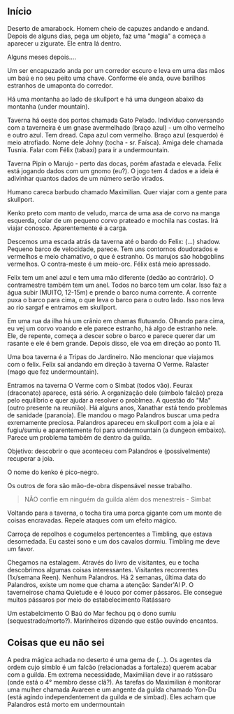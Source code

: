 ## Início

Deserto de amarabock. Homem cheio de capuzes andando e andand. Depois de alguns dias, pega um objeto, faz uma "magia" a começa a aparecer u zigurate. Ele entra lá dentro.

Alguns meses depois....

Um ser encapuzado anda por um corredor escuro e leva em uma das mãos um baú e no seu peito uma chave. Conforme ele anda, ouve barilhos estranhos de umaponta do corredor.

Há uma montanha ao lado de skullport e há uma dungeon abaixo da montanha (under mountain). 

Taverna há oeste dos portos chamada Gato Pelado. Indivíduo conversando com a taverneira é um gnase avermelhado (braço azul) - um olho vermelho e outro azul. Tem dread. Capa azul com vermelho. Braço azul (esquerdo) é meio atrofiado. Nome dele Johny (tocha - sr. Faísca). Amiga dele chamada Tusnia. Falar com Félix (tabaxi) para ir a undermountain. 

Taverna Pipin o Marujo - perto das docas, porém afastada e elevada.  Felix está jogando dados com um gnomo (eu?). O jogo tem 4 dados e a ideia é adivinhar quantos dados de um número serão virados. 

Humano careca barbudo chamado Maximilian. Quer viajar com a gente para skullport. 

Kenko preto com manto de veludo, marca de uma asa de corvo na manga esquerda, colar de um pequeno corvo prateado e mochila nas costas. Irá viajar conosco. Aparentemente é a carga. 

Descemos uma escada atrás da taverna até o bardo do Felix: (...) shadow. Pequeno barco de velocidade, parece. Tem uns contornos doudorados e vermelhos e meio chamativo, o que é estranho. Os marujos são hobgoblins vermelhos. O contra-meste é um meio-orc. Félix está meio apressado. 

Felix tem um anel azul e tem uma mão diferente (dedão ao contrário). O contramestre também tem um anel. Todos no barco tem um colar. Isso faz a água subir (MUITO, 12-15m) e prende o barco numa corrente. A corrente puxa o barco para cima, o que leva o barco para o outro lado. Isso nos leva ao rio sargaf e entramos em skullport. 

Em uma rua da ilha há um crânio em chamas flutuando. Olhando para cima, eu vej um corvo voando e ele parece estranho, há algo de estranho nele. Ele, de repente, começa a descer sobre o barco e parece querer dar um rasante e ele é bem grande. Depois disso, ele voa em direção ao ponto 11. 

Uma boa taverna é a Tripas do Jardineiro. Não mencionar que viajamos com o felix. Felix sai andando em direção à taverna O Verme. Ralaster (mago que fez undermountain). 

Entramos na taverna O Verme com o Simbat (todos vão). Feurax (draconato) aparece, está sério. A organização dele (símbolo falcão) preza pelo equilíbrio e quer ajudar a resolver o problmea. A questão do "Ma" (outro presente na reunião). Há alguns anos, Xanathar está tendo problemas de sanidade (paranoia). Ele mandou o mago Palandros buscar uma pedra exremamente preciosa. Palandros apareceu em skullport com a joia e ai fugiu/sumiu e aparentemente foi para undermountain (a dungeon embaixo). Parece um problema também de dentro da guilda. 

Objetivo: descobrir o que aconteceu com Palandros e (possivelmente) recuperar a joia. 

O nome do kenko é pico-negro. 

Os outros de fora são mão-de-obra dispensável nesse trabalho. 

> NÃO confie em ninguém da guilda além dos menestreis
\- Simbat 

Voltando para a taverna, o tocha tira uma porca gigante com um monte de coisas encravadas. Repele ataques com um efeito mágico. 

Carroça de repolhos e cogumelos pertencentes a Timbling, que estava desornedada. Eu castei sono e um dos cavalos dormiu. Timbling me deve um favor. 

Chegamos na estalagem. Através do livro de visitantes, eu e tocha descobrimos algumas coisas interessantes. Visitantes recorrentes (1x/semana Reen). Nenhum Palandros. Há 2 semanas, última data do Palandros, existe um nome que chama a atenção: Sander'Al P. O taverneirose chama Quietude e  é louco por comer pássaros. Ele consegue muitos pássaros por meio do estabelecimento Ratássaro

Um estabelcimento O Baú do Mar fechou pq o dono sumiu (sequestrado/morto?). Marinheiros dizendo que estão ouvindo encantos. 




## Coisas que eu não sei

A pedra mágica achada no deserto é uma gema de (...). Os agentes da ordem cujo símblo é um falcão (relacionadas a fortaleza) querem acabar com a guilda. Em extrema necessidade, Maximilian deve ir ao ratśssaro (onde está o 4° membro desse clã?). 
As tarefas do Maximilian é monitorar uma mulher chamada Avareen e um angente da guilda chamado Yon-Du (está agindo independentement da guilda e de simbad). 
Eles acham que Palandros está morto em undermountain
